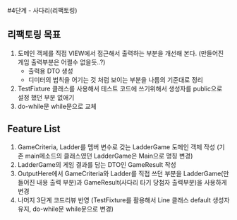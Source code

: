 #4단계 - 사다리(리팩토링)

## 리팩토링 목표
1. 도메인 객체를 직접 VIEW에서 접근해서 출력하는 부분을 개선해 본다. (만들어진 게임 출력부분은 어쩔수 없을듯..?)
    * 출력용 DTO 생성
    * 디미터의 법칙을 어기는 것 처럼 보이는 부분을 나름의 기준대로 정리
2. TestFixture 클래스를 사용해서 테스트 코드에 쓰기위해서 생성자를 public으로 설정 했던 부분 없애기
3. do-while문 while문으로 교체


## Feature List
1. GameCriteria, Ladder를 멤버 변수로 갖는 LadderGame 도메인 객체 작성 (기존 main메소드의 클래스였던 LadderGame은 Main으로 명칭 변경)
2. LadderGame의 게임 결과를 담는 DTO인 GameResult 작성
3. OutputHere에서 GameCriteria와 Ladder를 직접 쓰던 부분을 LadderGame(만들어진 내용 출력 부분)과 GameResult(사다리 타기 당첨자 출력부분)을 사용하게 변경
4. 나머지 3단계 코드리뷰 반영 (TestFixture를 활용해서 Line 클래스 default 생성자 유지, do-while문 while문으로 변경)

